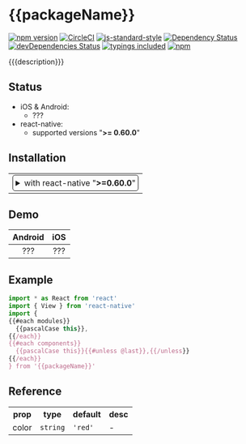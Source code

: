 <!-- Bootstrapped with make-react-native-package v{{mrnpVersion}} -->

# {{packageName}}
[![npm version](https://badge.fury.io/js/{{packageName}}.svg)](https://badge.fury.io/js/{{packageName}})
[![CircleCI](https://circleci.com/gh/{{githubUsername}}/{{packageName}}.svg?style=svg)](https://circleci.com/gh/{{githubUsername}}/{{packageName}})
[![js-standard-style](https://img.shields.io/badge/code%20style-standard-brightgreen.svg)](https://github.com/standard/standard)
[![Dependency Status](https://david-dm.org/{{npmUsername}}/{{packageName}}.svg)](https://david-dm.org/{{npmUsername}}/{{packageName}})
[![devDependencies Status](https://david-dm.org/{{npmUsername}}/{{packageName}}/dev-status.svg)](https://david-dm.org/{{npmUsername}}/{{packageName}}?type=dev)
[![typings included](https://img.shields.io/badge/typings-included-brightgreen.svg?t=1495378566925)](package.json)
[![npm](https://img.shields.io/npm/l/express.svg)](https://www.npmjs.com/package/{{packageName}})

{{{description}}}

## Status

- iOS & Android:
  - ???
- react-native:
  - supported versions "<strong>&gt;= 0.60.0</strong>"

## Installation

<table>
<td>
<details style="border: 1px solid; border-radius: 5px; padding: 5px">
  <summary>with react-native "<strong>&gt;=0.60.0</strong>"</summary>

### 0. Setup Swift and Kotlin

- Open your iOS project in Xcode and create empty Swift file and bridging header to enable Swift support
- Modify `android/build.gradle`:

  ```diff
  buildscript {
    ext {
      ...
  +   kotlinVersion = "1.3.50"
    }
  ...

    dependencies {
  +   classpath("org.jetbrains.kotlin:kotlin-gradle-plugin:${kotlinVersion}")
      ...
  ```

### 1. Install latest version from npm

`$ npm i {{packageName}} -S`

### 2. Install pods

`$ cd ios && pod install && cd ..`

</details>
</td>
</table>

## Demo

 Android                                       |  iOS
:---------------------------------------------:|:---------------------------------------------:
???  |  ???

## Example

```jsx
import * as React from 'react'
import { View } from 'react-native'
import {
{{#each modules}}
  {{pascalCase this}},
{{/each}}
{{#each components}}
  {{pascalCase this}}{{#unless @last}},{{/unless}}
{{/each}}
} from '{{packageName}}'

```

## Reference

<table>
  <tr>
    <th>prop</th>
    <th>type</th>
    <th>default</th>
    <th>desc</th>
  </tr>
  <tr>
    <td>color</td>
    <td><code>string</code></td>
    <td><code>'red'</code></td>
    <td>-</td>
  </tr>
</table>
